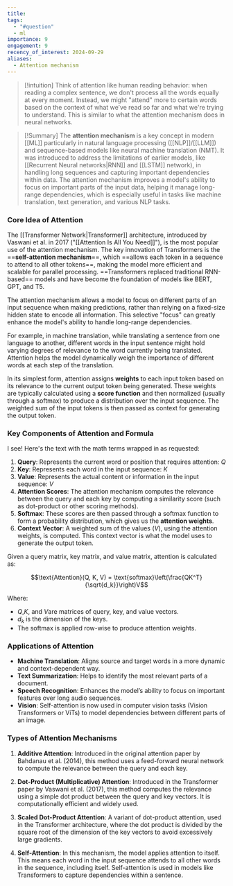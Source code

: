 ```yaml
---
title: 
tags:
  - "#question"
  - ml
importance: 9
engagement: 9
recency_of_interest: 2024-09-29
aliases:
  - Attention mechanism
---
```

>[!intuition]
> Think of attention like human reading behavior: when reading a complex sentence, we don't process all the words equally at every moment. Instead, we might "attend" more to certain words based on the context of what we’ve read so far and what we're trying to understand. This is similar to what the attention mechanism does in neural networks.

>[!Summary]
>The **attention mechanism** is a key concept in modern [[ML]] particularly in natural language processing ([[NLP]]/[[LLM]]) and sequence-based models like neural machine translation (NMT). It was introduced to address the limitations of earlier models, like [[Recurrent Neural networks|RNN]] and [[LSTM]] network), in handling long sequences and capturing important dependencies within data.
>The attention mechanism improves a model's ability to focus on important parts of the input data, helping it manage long-range dependencies, which is especially useful in tasks like machine translation, text generation, and various NLP tasks.

### Core Idea of Attention

The  [[Transformer Network|Transformer]] architecture, introduced by Vaswani et al. in 2017 ("[[Attention Is All You Need]]"), is the most popular use of the attention mechanism. The key innovation of Transformers is the ==**self-attention mechanism**==, which ==allows each token in a sequence to attend to all other tokens==, making the model more efficient and scalable for parallel processing. ==Transformers replaced traditional RNN-based== models and have become the foundation of models like BERT, GPT, and T5.

The attention mechanism allows a model to focus on different parts of an input sequence when making predictions, rather than relying on a fixed-size hidden state to encode all information. This selective "focus" can greatly enhance the model's ability to handle long-range dependencies.

For example, in machine translation, while translating a sentence from one language to another, different words in the input sentence might hold varying degrees of relevance to the word currently being translated. Attention helps the model dynamically weigh the importance of different words at each step of the translation.

In its simplest form, attention assigns **weights** to each input token based on its relevance to the current output token being generated. These weights are typically calculated using a **score function** and then normalized (usually through a softmax) to produce a distribution over the input sequence. The weighted sum of the input tokens is then passed as context for generating the output token.

### Key Components of Attention and Formula

I see! Here's the text with the math terms wrapped in as requested:

1. **Query**: Represents the current word or position that requires attention: $Q$
2. **Key**: Represents each word in the input sequence: $K$
3. **Value**: Represents the actual content or information in the input sequence:  $V$
4. **Attention Scores**: The attention mechanism computes the relevance between the query and each key by computing a similarity score (such as dot-product or other scoring methods).
5. **Softmax**: These scores are then passed through a softmax function to form a probability distribution, which gives us the **attention weights**.
6. **Context Vector**: A weighted sum of the values ($V$), using the attention weights, is computed. This context vector is what the model uses to generate the output token.

Given a query matrix, key matrix, and value matrix, attention is calculated as:

$$\text{Attention}(Q, K, V) = \text{softmax}\left(\frac{QK^T}{\sqrt{d_k}}\right)V$$

Where:
- $Q$,$K$, and $V$are matrices of query, key, and value vectors.
- $d_k$ is the dimension of the keys.
- The softmax is applied row-wise to produce attention weights.

### Applications of Attention

- **Machine Translation**: Aligns source and target words in a more dynamic and context-dependent way.
- **Text Summarization**: Helps to identify the most relevant parts of a document.
- **Speech Recognition**: Enhances the model’s ability to focus on important features over long audio sequences.
- **Vision**: Self-attention is now used in computer vision tasks (Vision Transformers or ViTs) to model dependencies between different parts of an image.

### Types of Attention Mechanisms
1. **Additive Attention**: Introduced in the original attention paper by Bahdanau et al. (2014), this method uses a feed-forward neural network to compute the relevance between the query and each key.
   
2. **Dot-Product (Multiplicative) Attention**: Introduced in the Transformer paper by Vaswani et al. (2017), this method computes the relevance using a simple dot product between the query and key vectors. It is computationally efficient and widely used.

3. **Scaled Dot-Product Attention**: A variant of dot-product attention, used in the Transformer architecture, where the dot product is divided by the square root of the dimension of the key vectors to avoid excessively large gradients.

4. **Self-Attention**: In this mechanism, the model applies attention to itself. This means each word in the input sequence attends to all other words in the sequence, including itself. Self-attention is used in models like Transformers to capture dependencies within a sentence.

